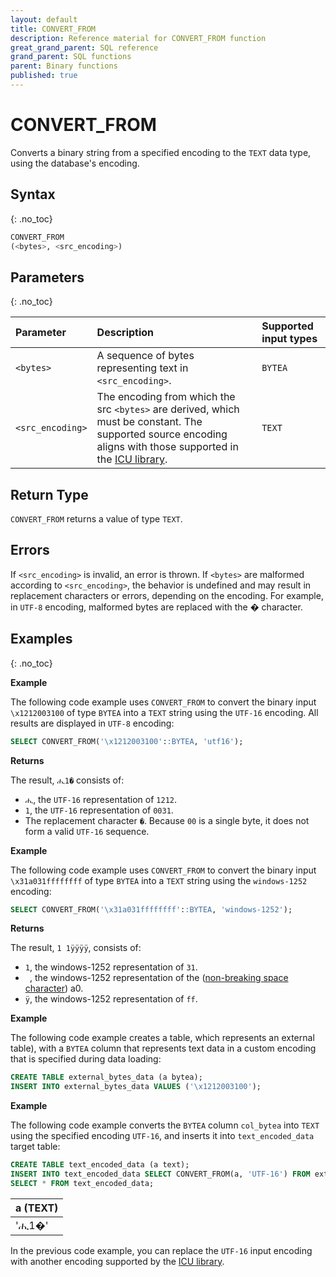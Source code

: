 ```yaml
---
layout: default
title: CONVERT_FROM
description: Reference material for CONVERT_FROM function
great_grand_parent: SQL reference
grand_parent: SQL functions
parent: Binary functions
published: true
---
```


# CONVERT_FROM

Converts a binary string from a specified encoding to the `TEXT` data type, using the database's encoding.

## Syntax

{: .no_toc}

```sql
CONVERT_FROM
(<bytes>, <src_encoding>)
```

## Parameters

{: .no_toc}

| Parameter        | Description                                                                                                                                                                          | Supported input types |
|:-----------------|:-------------------------------------------------------------------------------------------------------------------------------------------------------------------------------------|:----------------------|
| `<bytes>`        | A sequence of bytes representing text in `<src_encoding>`.                                                                                                                             | `BYTEA`               |
| `<src_encoding>` | The encoding from which the src `<bytes>` are derived, which must be constant. The supported source encoding aligns with those supported in the [ICU library](https://icu.unicode.org/). | `TEXT`                |  

## Return Type

`CONVERT_FROM` returns a value of type `TEXT`.

## Errors

If `<src_encoding>` is invalid, an error is thrown.
If `<bytes>` are malformed according to `<src_encoding>`, the behavior is undefined and may result in replacement characters or errors, depending on the encoding. For example, in `UTF-8` encoding, malformed bytes are replaced with the � character.

## Examples

{: .no_toc}

**Example**

The following code example uses `CONVERT_FROM` to convert the binary input `\x1212003100` of type `BYTEA` into a `TEXT` string using the `UTF-16` encoding. All results are displayed in `UTF-8` encoding:

```sql
SELECT CONVERT_FROM('\x1212003100'::BYTEA, 'utf16');
```

**Returns**

The result, `ሒ1�` consists of:
*  `ሒ`, the `UTF-16` representation of `1212`.
* `1`, the `UTF-16` representation of `0031`. 
* The replacement character `�`. Because `00` is a single byte, it does not form a valid `UTF-16` sequence.

**Example**

The following code example uses `CONVERT_FROM` to convert the binary input `\x31a031ffffffff` of type `BYTEA` into a `TEXT` string using the `windows-1252` encoding:

```sql
SELECT CONVERT_FROM('\x31a031ffffffff'::BYTEA, 'windows-1252');
```

**Returns**

The result, `1 1ÿÿÿÿ`, consists of:
* `1`, the windows-1252 representation of `31`.
* ` `, the windows-1252 representation of the ([non-breaking space character](https://en.wikipedia.org/wiki/Non-breaking_space)) a0.
* `ÿ`, the windows-1252 representation of `ff`.

**Example**

The following code example creates a table, which represents an external table), with a `BYTEA` column that represents text data in a custom encoding that is specified during data loading:

```sql
CREATE TABLE external_bytes_data (a bytea);
INSERT INTO external_bytes_data VALUES ('\x1212003100');
```

**Example**

The following code example converts the `BYTEA` column `col_bytea` into `TEXT` using the specified encoding `UTF-16`, and inserts it into `text_encoded_data` target table:

```sql
CREATE TABLE text_encoded_data (a text);
INSERT INTO text_encoded_data SELECT CONVERT_FROM(a, 'UTF-16') FROM external_bytes_data;
SELECT * FROM text_encoded_data;
```

| a (TEXT) |
|:---------|
| 'ሒ1�'    |

In the previous code example, you can replace the `UTF-16` input encoding with another encoding supported by the [ICU library](https://icu.unicode.org/).

